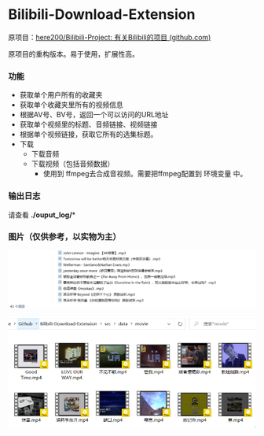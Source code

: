 # Bilibili-Download-Extension

原项目：[here200/Bilibili-Project: 有关Bilibili的项目 (github.com)](https://github.com/here200/Bilibili-Project)

原项目的重构版本。易于使用，扩展性高。

### 功能

- 获取单个用户所有的收藏夹
- 获取单个收藏夹里所有的视频信息
- 根据AV号、BV号，返回一个可以访问的URL地址
- 获取单个视频里的标题、音频链接、视频链接
- 根据单个视频链接，获取它所有的选集标题。
- 下载
  - 下载音频
  - 下载视频（包括音频数据）
    - 使用到 ffmpeg去合成音视频。需要把ffmpeg配置到 环境变量 中。

### 输出日志

请查看 **./ouput_log/***

### 图片（仅供参考，以实物为主）

![image-20221024165901352](images/image-20221024165901352.png)

![image-20221024165944091](images/image-20221024165944091.png)